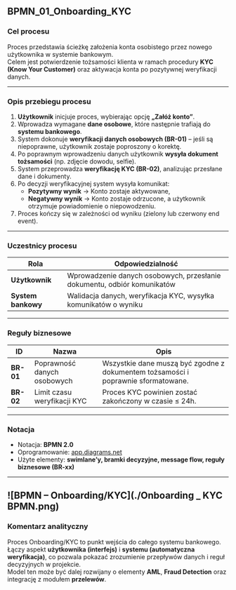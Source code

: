 ##  BPMN_01_Onboarding_KYC

###  Cel procesu
Proces przedstawia ścieżkę założenia konta osobistego przez nowego użytkownika w systemie bankowym.  
Celem jest potwierdzenie tożsamości klienta w ramach procedury **KYC (Know Your Customer)** oraz aktywacja konta po pozytywnej weryfikacji danych.

---

###  Opis przebiegu procesu

1. **Użytkownik** inicjuje proces, wybierając opcję **„Załóż konto”**.  
2. Wprowadza wymagane **dane osobowe**, które następnie trafiają do **systemu bankowego**.  
3. System dokonuje **weryfikacji danych osobowych (BR-01)** – jeśli są niepoprawne, użytkownik zostaje poproszony o korektę.  
4. Po poprawnym wprowadzeniu danych użytkownik **wysyła dokument tożsamości** (np. zdjęcie dowodu, selfie).  
5. System przeprowadza **weryfikację KYC (BR-02)**, analizując przesłane dane i dokumenty.  
6. Po decyzji weryfikacyjnej system wysyła komunikat:  
   - **Pozytywny wynik** → Konto zostaje aktywowane,  
   - **Negatywny wynik** → Konto zostaje odrzucone, a użytkownik otrzymuje powiadomienie o niepowodzeniu.  
7. Proces kończy się w zależności od wyniku (zielony lub czerwony end event).

---

###  Uczestnicy procesu
| Rola | Odpowiedzialność |
|------|------------------|
|  **Użytkownik** | Wprowadzenie danych osobowych, przesłanie dokumentu, odbiór komunikatów |
|  **System bankowy** | Walidacja danych, weryfikacja KYC, wysyłka komunikatów o wyniku |

---

###  Reguły biznesowe
| ID | Nazwa | Opis |
|----|--------|------|
| **BR-01** | Poprawność danych osobowych | Wszystkie dane muszą być zgodne z dokumentem tożsamości i poprawnie sformatowane. |
| **BR-02** | Limit czasu weryfikacji KYC | Proces KYC powinien zostać zakończony w czasie ≤ 24h. |

---

###  Notacja
- Notacja: **BPMN 2.0**  
- Oprogramowanie: [app.diagrams.net](https://app.diagrams.net/)  
- Użyte elementy: **swimlane’y, bramki decyzyjne, message flow, reguły biznesowe (BR-xx)**  

---

![BPMN – Onboarding/KYC](./Onboarding _ KYC BPMN.png)
---

###  Komentarz analityczny
Proces Onboarding/KYC to punkt wejścia do całego systemu bankowego.  
Łączy aspekt **użytkownika (interfejs)** i **systemu (automatyczna weryfikacja)**, co pozwala pokazać zrozumienie przepływów danych i reguł decyzyjnych w projekcie.  
Model ten może być dalej rozwijany o elementy **AML**, **Fraud Detection** oraz integrację z modułem **przelewów**.
